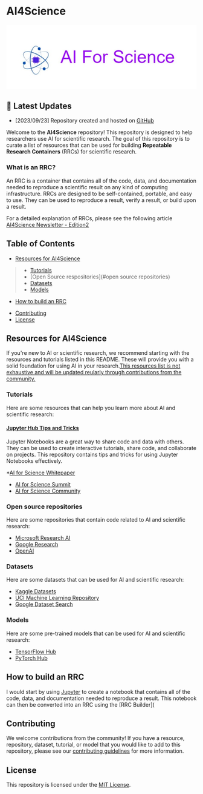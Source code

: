 # **AI4Science** 

![AI4Science_Banner](AA_Newsletter_Banner.jpg)

## 🔔 Latest Updates

* [2023/09/23] Repository created and hosted on <u>[GitHub](https://github.com/astitvac/AI4Science)</u>

<!-- This is a comment in Markdown -->
Welcome to the **AI4Science** repository! This repository is designed to help researchers use AI for scientific research. The goal of this repository is to curate a list of resources that can be used for building **Repeatable Research Containers** (RRCs) for scientific research.

### What is an RRC?

An RRC is a container that contains all of the code, data, and documentation needed to reproduce a scientific result on any kind of computing infrastructure. RRCs are designed to be self-contained, portable, and easy to use. They can be used to reproduce a result, verify a result, or build upon a result.

For a detailed explanation of RRCs, please see the following article
<u>[AI4Science Newsletter - Edition2](https://www.linkedin.com/newsletters/7109641758220697602/?displayConfirmation=true)</u>

## Table of Contents

* [Resources for AI4Science](#resources-for-ai4science)
>
>* [Tutorials](#tutorials)
>* [Open Source respositories](#open source repositories)
>* [Datasets](#datasets)
>* [Models](#models)
>
* [How to build an RRC](#how-to-build-an-rrc)
>
* [Contributing](#contributing)
* [License](#license)

## Resources for AI4Science

If you're new to AI or scientific research, we recommend starting with the resources and tutorials listed in this README. These will provide you with a solid foundation for using AI in your research.<u>This resources list is not exhaustive and will be updated reularly through contributions from the community.</U>

### Tutorials

Here are some resources that can help you learn more about AI and scientific research:

#### <u>[Jupyter Hub Tips and Tricks](https://github.com/jbwhit/jupyter-tips-and-tricks)</u>

 Jupyter Notebooks are a great way to share code and data with others. They can be used to create interactive tutorials, share code, and collaborate on projects. This repository contains tips and tricks for using Jupyter Notebooks effectively.

*[AI for Science Whitepaper](https://www.microsoft.com/en-us/research/publication/ai-for-science-whitepaper/)

* [AI for Science Summit](https://www.microsoft.com/en-us/research/event/ai-for-science-summit/)
* [AI for Science Community](https://www.microsoft.com/en-us/ai/ai-for-science)

### Open source repositories

Here are some repositories that contain code related to AI and scientific research:

* [Microsoft Research AI](https://github.com/Microsoft/ai)
* [Google Research](https://github.com/google-research)
* [OpenAI](https://github.com/openai)

### Datasets

Here are some datasets that can be used for AI and scientific research:

* [Kaggle Datasets](https://www.kaggle.com/datasets)
* [UCI Machine Learning Repository](https://archive.ics.uci.edu/ml/index.php)
* [Google Dataset Search](https://datasetsearch.research.google.com/)

### Models

Here are some pre-trained models that can be used for AI and scientific research:

* [TensorFlow Hub](https://tfhub.dev/)
* [PyTorch Hub](https://pytorch.org/hub/)

## How to build an RRC

I would start by using <u>[Jupyter](#jupyter-hub-tips-and-tricks)</u> to create a notebook that contains all of the code, data, and documentation needed to reproduce a result. This notebook can then be converted into an RRC using the [RRC Builder](

## Contributing

We welcome contributions from the community! If you have a resource, repository, dataset, tutorial, or model that you would like to add to this repository, please see our [contributing guidelines](CONTRIBUTING.md) for more information.

## License

This repository is licensed under the [MIT License](LICENSE).
